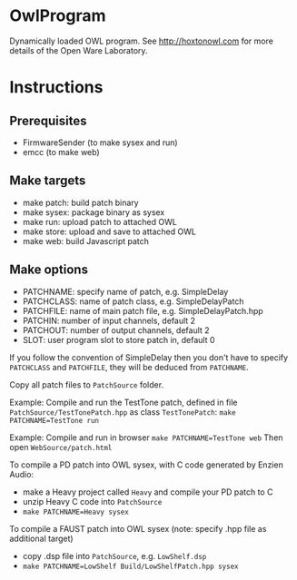 # OwlProgram
Dynamically loaded OWL program.
See http://hoxtonowl.com for more details of the Open Ware Laboratory.

# Instructions

## Prerequisites
* FirmwareSender (to make sysex and run)
* emcc (to make web)

## Make targets
* make patch: build patch binary
* make sysex: package binary as sysex
* make run: upload patch to attached OWL
* make store: upload and save to attached OWL
* make web: build Javascript patch

## Make options
* PATCHNAME: specify name of patch, e.g. SimpleDelay
* PATCHCLASS: name of patch class, e.g. SimpleDelayPatch
* PATCHFILE: name of main patch file, e.g. SimpleDelayPatch.hpp
* PATCHIN: number of input channels, default 2
* PATCHOUT: number of output channels, default 2
* SLOT: user program slot to store patch in, default 0

If you follow the convention of SimpleDelay then you don't have to specify `PATCHCLASS` and `PATCHFILE`, they will be deduced from `PATCHNAME`.

Copy all patch files to `PatchSource` folder.

Example: Compile and run the TestTone patch, defined in file `PatchSource/TestTonePatch.hpp` as class `TestTonePatch`:
`make PATCHNAME=TestTone run`

Example: Compile and run in browser
`make PATCHNAME=TestTone web`
Then open `WebSource/patch.html`

To compile a PD patch into OWL sysex, with C code generated by Enzien Audio:
* make a Heavy project called `Heavy` and compile your PD patch to C
* unzip Heavy C code into `PatchSource`
* `make PATCHNAME=Heavy sysex`

To compile a FAUST patch into OWL sysex (note: specify .hpp file as additional target)
* copy .dsp file into `PatchSource`, e.g. `LowShelf.dsp`
* `make PATCHNAME=LowShelf Build/LowShelfPatch.hpp sysex`
